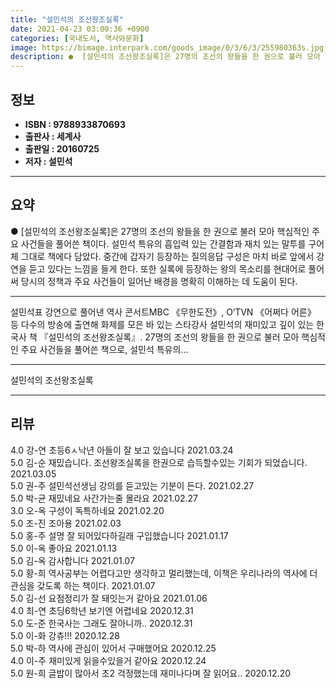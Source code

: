 ```yaml
---
title: "설민석의 조선왕조실록"
date: 2021-04-23 03:00:36 +0900
categories: [국내도서, 역사와문화]
image: https://bimage.interpark.com/goods_image/0/3/6/3/255980363s.jpg
description: ●  [설민석의 조선왕조실록]은 27명의 조선의 왕들을 한 권으로 불러 모아 핵심적인 주요 사건들을 풀어쓴 책이다. 설민석 특유의 흡입력 있는 간결함과 재치 있는 말투를 구어체 그대로 책에다 담았다. 중간에 갑자기 등장하는 질의응답 구성은 마치 바로 앞에서 강연을 듣고 있다는 느낌을 들게 한다. 또한 실
---
```


## **정보**

- **ISBN : 9788933870693**
- **출판사 : 세계사**
- **출판일 : 20160725**
- **저자 : 설민석**

------



## **요약**

●  [설민석의 조선왕조실록]은 27명의 조선의 왕들을 한 권으로 불러 모아 핵심적인 주요 사건들을 풀어쓴 책이다. 설민석 특유의 흡입력 있는 간결함과 재치 있는 말투를 구어체 그대로 책에다 담았다. 중간에 갑자기 등장하는 질의응답 구성은 마치 바로 앞에서 강연을 듣고 있다는 느낌을 들게 한다. 또한 실록에 등장하는 왕의 목소리를 현대어로 풀어써 당시의 정책과 주요 사건들이 일어난 배경을 명확히 이해하는 데 도움이 된다.

------

설민석표 강연으로 풀어낸 역사 콘서트MBC 《무한도전》, O‘TVN 《어쩌다 어른》 등 다수의 방송에 출연해 화제를 모은 바 있는 스타강사 설민석의 재미있고 깊이 있는 한국사 책 『설민석의 조선왕조실록』. 27명의 조선의 왕들을 한 권으로 불러 모아 핵심적인 주요 사건들을 풀어쓴 책으로, 설민석 특유의... 

------


설민석의 조선왕조실록 

------


## **리뷰** 

4.0 강-연 초등6ㅅ낙년 아들이 잘 보고 있습니다 2021.03.24 <br/>5.0 김-순 재밌습니다. 조선왕조실록을 한권으로 습득할수있는 기회가 되었습니다. 2021.03.05 <br/>5.0 권-주 설민석선생님 강의를 듣고있는 기분이 든다. 2021.02.27 <br/>5.0 박-균 재밌네요 사간가는줄 몰라요 2021.02.27 <br/>3.0 오-옥 구성이 독특하네요 2021.02.20 <br/>5.0 조-진 조아용 2021.02.03 <br/>5.0 홍-주 설명 잘 되어있다하길래 구입했습니다 2021.01.17 <br/>5.0 이-옥 좋아요  2021.01.13 <br/>5.0 김-옥 감사합니다  2021.01.07 <br/>5.0 황-희 역사공부는 어렵다고만 생각하고 멀리했는데, 이책은 우리나라의 역사에 더 관심을 갖도록 하는 책이다. 2021.01.07 <br/>5.0 김-선 요점정리가 잘 돼잇는거 같아요 2021.01.06 <br/>4.0 최-연 초딩6학년 보기엔 어렵네요  2020.12.31 <br/>5.0 도-준 한국사는 그래도 잘아니까.. 2020.12.31 <br/>5.0 이-화 강츄!!! 2020.12.28 <br/>5.0 박-하 역사에 관심이 있어서 구매했어요 2020.12.25 <br/>4.0 이-주 재미있게 읽을수있을거 같아요 2020.12.24 <br/>5.0 원-희 글밥이 많아서 초2 걱정했는데 재미나다며 잘 읽어요.. 2020.12.20 <br/>
